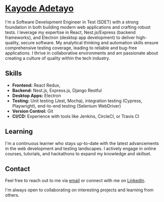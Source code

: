 # [Kayode Adetayo](https://github.com/bubykay)
I'm a Software Development Engineer in Test (SDET) with a strong foundation in both building modern web applications and crafting robust tests. I leverage my expertise in React, Nest.js/Express (backend frameworks), and Electron (desktop app development) to deliver high-quality, secure software. My analytical thinking and automation skills ensure comprehensive testing coverage, leading to reliable and bug-free applications. I thrive in collaborative environments and am passionate about creating a culture of quality within the tech industry.

## Skills
* **Frontend:** React Redux,
* **Backend:** Nest.js, Express.js, Django Restful
* **Desktop Apps:** Electron
* **Testing:** Unit testing (Jest, Mocha), integration testing (Cypress, Playwright), end-to-end testing (Selenium WebDriver)
* **Version Control:** Git
* **CI/CD:** Experience with tools like Jenkins, CircleCI, or Travis CI

<!-- ## Experience

* **[Previous Company Name]** (**[Start Date]** - **[End Date]**)
  * **[Job Title]**
  * [Provide a concise description of your responsibilities and accomplishments, highlighting relevant skills and projects using the technologies mentioned above]
* **[Previous Company Name]** (**[Start Date]** - **[End Date]**)
  * **[Job Title]**
  * [Provide a concise description of your responsibilities and accomplishments, highlighting relevant skills and projects using the technologies mentioned above] -->

<!-- ## Projects

* **[Project Name 1]** (https://github.com/([your-username]))/[project-name-1])
  * A brief description of the project, its functionalities, and the technologies used.
* **[Project Name 2]** (https://github.com/([your-username]))/[project-name-2])
  * A brief description of the project, its functionalities, and the technologies used. -->

## Learning
I'm a continuous learner who stays up-to-date with the latest advancements in the web development and testing landscapes. I actively engage in online courses, tutorials, and hackathons to expand my knowledge and skillset.

## Contact
Feel free to reach out to me via [email](mailto:bubykay@gmail.com) or connect with me on [LinkedIn](https://www.linkedin.com/).

I'm always open to collaborating on interesting projects and learning from others.
